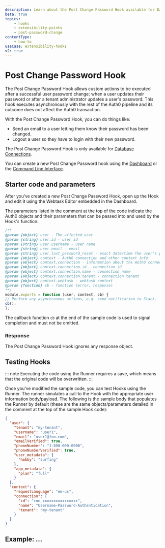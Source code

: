 ```yaml
---
description: Learn about the Post Change Password Hook available for Database Connections.
beta: true
topics:
    - hooks
    - extensibility-points
    - post-password-change
contentType:
    - how-to
useCase: extensibility-hooks
v2: true
---
```


# Post Change Password Hook

The Post Change Password Hook allows custom actions to be executed after a successful user password change; when a user updates their password or after a tenant administrator updates a user's password. This hook executes asynchronously with the rest of the Auth0 pipeline and its outcome does not affect the Auth0 transaction.

With the Post Change Password Hook, you can do things like:

* Send an email to a user letting them know their password has been changed.
* Logout a user so they have to login with their new password.

The Post Change Password Hook is only available for [Database Connections](/connections/database).

You can create a new Post Change Password hook using the [Dashboard](/hooks/guides/create-hooks-using-dashboard) or the [Command Line Interface](/hooks/guides/create-hooks-using-cli).

## Starter code and parameters

After you've created a new Post Change Password Hook, open up the Hook and edit it using the Webtask Editor embedded in the Dashboard. 

The parameters listed in the comment at the top of the code indicate the Auth0 objects and their parameters that can be passed into and used by the Hook's function.

```js
/**
@param {object} user - The affected user
@param {string} user.id - user id
@param {string} user.username - user name
@param {string} user.email - email
@param {string} user.last_password_reset - exact date/time the user's password was changed
@param {object} context - Auth0 connection and other context info
@param {object} context.connection - information about the Auth0 connection
@param {object} context.connection.id - connection id
@param {object} context.connection.name - connection name
@param {object} context.connection.tenant - connection tenant
@param {object} context.webtask - webtask context
@param {function} cb - function (error, response)
**/
module.exports = function (user, context, cb) {
// Perform any asynchronous actions, e.g. send notification to Slack.
cb();
};
```

The callback function `cb` at the end of the sample code is used to signal completion and must not be omitted.

### Response

The Post Change Password Hook ignores any response object.

## Testing Hooks

::: note
Executing the code using the Runner requires a save, which means that the original code will be overwritten.
:::

Once you've modified the sample code, you can test Hooks using the Runner. The runner simulates a call to the Hook with the appropriate user information body/payload. The following is the sample body that populates the Runner by default (these are the same objects/parameters detailed in the comment at the top of the sample Hook code):

```json
{
  "user": {
    "tenant": "my-tenant",
    "username": "user1",
    "email": "user1@foo.com",
    "emailVerified": true,
    "phoneNumber": "1-000-000-0000",
    "phoneNumberVerified": true,
    "user_metadata": {
      "hobby": "surfing"
    },
    "app_metadata": {
      "plan": "full"
    }
  },
  "context": {
    "requestLanguage": "en-us",
    "connection": {
      "id": "con_xxxxxxxxxxxxxxxx",
      "name": "Username-Password-Authentication",
      "tenant": "my-tenant"
    }
  }
}
```

## Example: ...